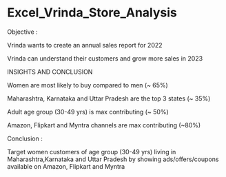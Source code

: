 # Excel_Vrinda_Store_Analysis

Objective : 

Vrinda wants to create an annual sales report for 2022

Vrinda can understand their customers and grow more sales in 2023

INSIGHTS AND CONCLUSION

Women are most likely to buy compared to men (~ 65%)

Maharashtra, Karnataka and Uttar Pradesh are the top 3 states (~ 35%)

Adult age group (30-49 yrs) is max contributing (~ 50%)

Amazon, Flipkart and Myntra channels are max contributing (~80%)

Conclusion : 

Target women customers of age group (30-49 yrs) living in Maharashtra,Karnataka and Uttar Pradesh by showing ads/offers/coupons available on Amazon, Flipkart and Myntra


